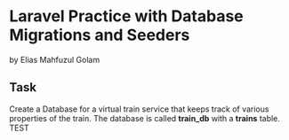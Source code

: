 # Laravel Practice with Database Migrations and Seeders

by Elias Mahfuzul Golam

## Task

Create a Database for a virtual train service that keeps track of various properties of the train.
The database is called **train_db** with a **trains** table.
TEST